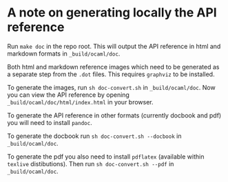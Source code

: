 # A note on generating locally the API reference

Run `make doc` in the repo root. This will output the API reference in html and
markdown formats in `_build/ocaml/doc`.

Both html and markdown reference images which need to be generated as a separate
step from the `.dot` files. This requires `graphviz` to be installed.

To generate the images, run `sh doc-convert.sh` in `_build/ocaml/doc`. Now you
can view the API reference by opening `_build/ocaml/doc/html/index.html` in your
browser.

To generate the API reference in other formats (currently docbook and pdf) you
will need to install `pandoc`.

To generate the docbook run `sh doc-convert.sh --docbook` in `_build/ocaml/doc`.

To generate the pdf you also need to install `pdflatex` (available within
`texlive` distibutions). Then run `sh doc-convert.sh --pdf` in `_build/ocaml/doc`.
